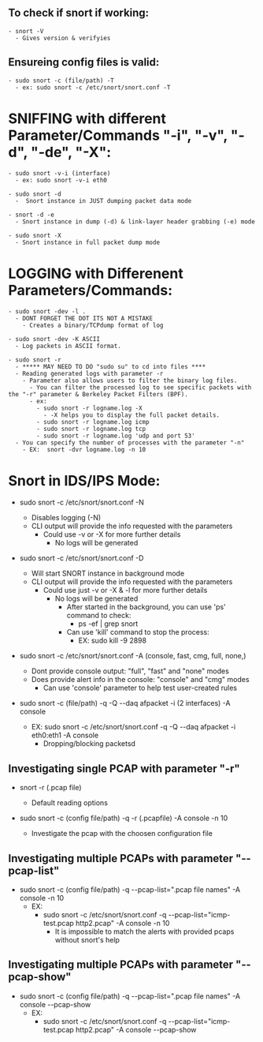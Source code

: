 ## To check if snort if working:
    - snort -V
      - Gives version & verifyies


## Ensureing config files is valid:
    - sudo snort -c (file/path) -T 
      - ex: sudo snort -c /etc/snort/snort.conf -T 

# SNIFFING with different Parameter/Commands "-i", "-v", "-d", "-de", "-X":
    - sudo snort -v-i (interface)
      - ex: sudo snort -v-i eth0

    - sudo snort -d
      -  Snort instance in JUST dumping packet data mode

    - snort -d -e
      - Snort instance in dump (-d) & link-layer header grabbing (-e) mode

    - sudo snort -X
      - Snort instance in full packet dump mode

# LOGGING with Differenent Parameters/Commands:

    - sudo snort -dev -l .
      - DONT FORGET THE DOT ITS NOT A MISTAKE
        - Creates a binary/TCPdump format of log

    - sudo snort -dev -K ASCII
      - Log packets in ASCII format.

    - sudo snort -r  
      - ***** MAY NEED TO DO "sudo su" to cd into files ****
      - Reading generated logs with parameter -r
        - Parameter also allows users to filter the binary log files.
          - You can filter the processed log to see specific packets with the "-r" parameter & Berkeley Packet Filters (BPF).
          - ex: 
            - sudo snort -r logname.log -X
              - -X helps you to display the full packet details.
            - sudo snort -r logname.log icmp
            - sudo snort -r logname.log tcp
            - sudo snort -r logname.log 'udp and port 53'
      - You can specify the number of processes with the parameter "-n"
        - EX:  snort -dvr logname.log -n 10

# Snort in IDS/IPS Mode:

  - sudo snort -c /etc/snort/snort.conf -N
    - Disables logging (-N)
    - CLI output will provide the info requested with the parameters
      - Could use -v or -X for more further details
        - No logs will be generated


  - sudo snort -c /etc/snort/snort.conf -D
    - Will start SNORT instance in background mode
    - CLI output will provide the info requested with the parameters
      - Could use just -v or -X & -l for more further details
        - No logs will be generated
          - After started in the background, you can use 'ps' command to check: 
            - ps -ef | grep snort
          - Can use 'kill' command to stop the process:
            - EX: sudo kill -9 2898

  - sudo snort -c /etc/snort/snort.conf -A (console, fast, cmg, full, none,)
    - Dont provide console output: "full", "fast" and "none" modes
    - Does provide alert info in the console: "console" and "cmg" modes
      - Can use 'console' parameter to help test user-created rules

  - sudo snort -c (file/path) -q -Q --daq afpacket -i (2 interfaces) -A console
    - EX: sudo snort -c /etc/snort/snort.conf -q -Q --daq afpacket -i eth0:eth1 -A console
      - Dropping/blocking packetsd


## Investigating single PCAP with parameter "-r"

  - snort -r (.pcap file)
    - Default reading options

  - sudo snort -c (config file/path) -q -r (.pcapfile) -A console -n 10
    - Investigate the pcap with the choosen configuration file

## Investigating multiple PCAPs with parameter "--pcap-list"

  - sudo snort -c (config file/path) -q --pcap-list=".pcap file names" -A console -n 10
    - EX:
      - sudo snort -c /etc/snort/snort.conf -q --pcap-list="icmp-test.pcap http2.pcap" -A console -n 10
        - It is impossible to match the alerts with provided pcaps without snort's help

## Investigating multiple PCAPs with parameter "--pcap-show"

  - sudo snort -c (config file/path) -q --pcap-list=".pcap file names" -A console --pcap-show
    - EX: 
      - sudo snort -c /etc/snort/snort.conf -q --pcap-list="icmp-test.pcap http2.pcap" -A console --pcap-show